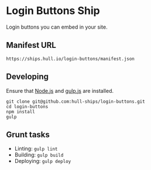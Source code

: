 Login Buttons Ship
==================

Login buttons you can embed in your site.

## Manifest URL

```
https://ships.hull.io/login-buttons/manifest.json
```

## Developing

Ensure that [Node.js](http://nodejs.org) and [gulp.js](http://gulpjs.com) are installed.

```
git clone git@github.com:hull-ships/login-buttons.git
cd login-buttons
npm install
gulp
```

## Grunt tasks

- Linting: `gulp lint`
- Building: `gulp build`
- Deploying: `gulp deploy`
